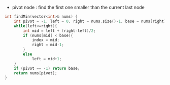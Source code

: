 - pivot node : find the first one smaller than the current last node

```cpp
int findMin(vector<int>& nums) {
    int pivot = -1, left = 0, right = nums.size()-1, base = nums[right];
    while(left<=right){
        int mid = left + (right-left)/2;
        if (nums[mid] < base){
            index = mid;
            right = mid-1;
        }
        else 
            left = mid+1;
    }
    if (pivot == -1) return base;
    return nums[pivot];
}
```
